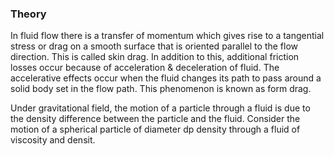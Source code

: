 ### Theory

In fluid flow there is a transfer of momentum which gives rise to a tangential stress or drag on a smooth surface that is oriented parallel to the flow direction. This is called skin drag. In addition to this, additional friction losses occur because of acceleration & deceleration of fluid. The accelerative effects occur when the fluid changes its path to pass around a solid body set in the flow path. This phenomenon is known as form drag.

Under gravitational field, the motion of a particle through a fluid is due to the density difference between the particle and the fluid. Consider the motion of a spherical particle of diameter dp density through a fluid of viscosity and densit.